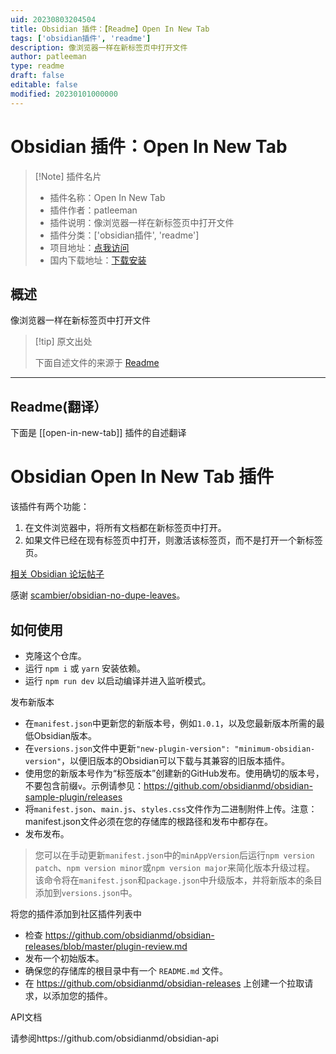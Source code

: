 ```yaml
---
uid: 20230803204504
title: Obsidian 插件：【Readme】Open In New Tab
tags: ['obsidian插件', 'readme']
description: 像浏览器一样在新标签页中打开文件
author: patleeman
type: readme
draft: false
editable: false
modified: 20230101000000
---
```


# Obsidian 插件：Open In New Tab

> [!Note] 插件名片
> - 插件名称：Open In New Tab
> - 插件作者：patleeman
> - 插件说明：像浏览器一样在新标签页中打开文件
> - 插件分类：['obsidian插件', 'readme']
> - 项目地址：[点我访问](https://github.com/patleeman/obsidian-open-in-new-tab)
> - 国内下载地址：[下载安装](https://pkmer.cn/products/plugin/pluginMarket/?open-in-new-tab)

## 概述

像浏览器一样在新标签页中打开文件



> [!tip] 原文出处
> 
>下面自述文件的来源于 [Readme](https://ghproxy.net/https://raw.githubusercontent.com/patleeman/obsidian-open-in-new-tab/master/README.md)
> 

---

## Readme(翻译）

下面是 [[open-in-new-tab]] 插件的自述翻译


# Obsidian Open In New Tab 插件

该插件有两个功能：

1. 在文件浏览器中，将所有文档都在新标签页中打开。
2. 如果文件已经在现有标签页中打开，则激活该标签页，而不是打开一个新标签页。

[相关 Obsidian 论坛帖子](https://forum.obsidian.md/t/click-links-files-to-open-in-new-tab-by-default/7347)

感谢 [scambier/obsidian-no-dupe-leaves](https://github.com/scambier/obsidian-no-dupe-leaves)。

## 如何使用

-   克隆这个仓库。
-   运行 `npm i` 或 `yarn` 安装依赖。
-   运行 `npm run dev` 以启动编译并进入监听模式。

发布新版本

- 在`manifest.json`中更新您的新版本号，例如`1.0.1`，以及您最新版本所需的最低Obsidian版本。
- 在`versions.json`文件中更新`"new-plugin-version": "minimum-obsidian-version"`，以便旧版本的Obsidian可以下载与其兼容的旧版本插件。
- 使用您的新版本号作为“标签版本”创建新的GitHub发布。使用确切的版本号，不要包含前缀`v`。示例请参见：https://github.com/obsidianmd/obsidian-sample-plugin/releases
- 将`manifest.json`、`main.js`、`styles.css`文件作为二进制附件上传。注意：manifest.json文件必须在您的存储库的根路径和发布中都存在。
- 发布发布。

> 您可以在手动更新`manifest.json`中的`minAppVersion`后运行`npm version patch`、`npm version minor`或`npm version major`来简化版本升级过程。
> 该命令将在`manifest.json`和`package.json`中升级版本，并将新版本的条目添加到`versions.json`中。

将您的插件添加到社区插件列表中

-   检查 https://github.com/obsidianmd/obsidian-releases/blob/master/plugin-review.md
-   发布一个初始版本。
-   确保您的存储库的根目录中有一个 `README.md` 文件。
-   在 https://github.com/obsidianmd/obsidian-releases 上创建一个拉取请求，以添加您的插件。

API文档

请参阅https://github.com/obsidianmd/obsidian-api



